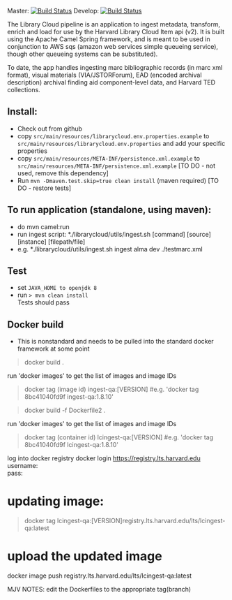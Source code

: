 

Master: [![Build Status](https://travis-ci.org/harvard-library/librarycloud_ingest.png?branch=master)](https://travis-ci.org/harvard-library/librarycloud_ingest)
Develop: [![Build Status](https://travis-ci.org/harvard-library/librarycloud_ingest.png?branch=develop)](https://travis-ci.org/harvard-library/librarycloud_ingest) 


The Library Cloud pipeline is an application to ingest metadata, transform, enrich and load for use by the Harvard Library Cloud Item api (v2). 
It is built using the Apache Camel Spring framework, and is meant to be used in conjunction to AWS sqs (amazon web services simple queueing service), though other queueing systems can be substituted).

To date, the app handles ingesting marc bibliographic records (in marc xml format), visual materials (VIA/JSTORForum), EAD (encoded archival description) archival finding aid component-level data, and Harvard TED collections.

## Install:
* Check out from github
* copy ```src/main/resources/librarycloud.env.properties.example``` to
```src/main/resources/librarycloud.env.properties``` and add your specific properties
* copy ```src/main/resources/META-INF/persistence.xml.example``` to
```src/main/resources/META-INF/persistence.xml.example``` [TO DO - not used, remove this dependency]
* Run ```mvn -Dmaven.test.skip=true clean install``` (maven required) [TO DO - restore tests]

## To run application (standalone, using maven):

* do mvn camel:run
* run ingest script:
*./librarycloud/utils/ingest.sh [command] [source] [instance] [filepath/file]
* e.g.
*./librarycloud/utils/ingest.sh ingest alma dev ./testmarc.xml

## Test
- set `JAVA_HOME to openjdk 8`
- run `> mvn clean install`  
Tests should pass

## Docker build
- This is nonstandard and needs to be pulled into the standard docker framework at some point
> docker build . 

run 'docker images' to get the list of images and image IDs

> docker tag (image id) ingest-qa:[VERSION]  #e.g. 'docker tag 8bc41040fd9f ingest-qa:1.8.10'

> docker build  -f Dockerfile2 . 

run 'docker images' to get the list of images and image IDs

> docker tag (container id) lcingest-qa:[VERSION] #e.g. 'docker tag 8bc41040fd9f lcingest-qa:1.8.10'

log into docker registry 
docker login https://registry.lts.harvard.edu  
username:  
pass:  

# updating image: 
> docker tag lcingest-qa:[VERSION]registry.lts.harvard.edu/lts/lcingest-qa:latest

# upload the updated image
docker image push registry.lts.harvard.edu/lts/lcingest-qa:latest

MJV NOTES:
edit the Dockerfiles to the appropriate tag(branch) 


